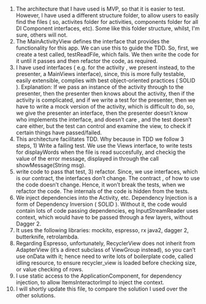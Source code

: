1. The architecture that I have used is MVP, so that it is easier to test. However, I have used a different structure folder, to allow users to easily find the files ( so, activites folder for activities, components folder for all DI Component interfaces, etc). Some like this folder structure, whilst, I'm sure, others will not.
2. The MainActivityView defines the interface that provides the functionality for this app. We can use this to guide the TDD. So, first, we create a test called, testReadFile, which fails. We then write the code for it until it passes and then refactor the code, as required.
3. I have used interfaces ( e.g. for the activity , we present instead, to the presenter, a MainViews interface), since, this is more fully testable, easily extensible, complies with best object-oriented practices ( SOLID ). Explanation: If we pass an instance of the activity through to the presenter, then the presenter then knows about the activity, then if the activity is complicated, and if we write a test for the presenter, then we have to write a mock version of the activity, which is difficult to do, so, we give the presenter an interface, then the presenter doesn’t know who implements the interface, and doesn’t care , and the test doesn’t care either, but the test can control and examine the view, to check if certain things have passed/failed.
4. This architecture facilitates TDD. Why because in TDD we follow 3 steps, 1) Write a failing test. We use the Views interface, to write tests for displayWords when the file is read succesfully, and checkig the value of the error message, displayed in through the call  showMessage(String msg).
5. write code to pass that test, 3) refactor. Since, we use interfaces, which is our contract, the interfaces don’t change. The contract , of how to use the code doesn’t change. Hence, it won’t break the tests, when we refactor the code. The internals of the code is hidden from the tests. 
6. We inject dependencies into the Activity, etc. Dependency Injection is a form of Dependency Inversion ( SOLID ). Without it, the code would contain lots of code passing dependencies, eg InputStreamReader uses context, which would have to be passed through a few layers, without Dagger 2.
7. It uses the following libraries: mockito, espresso, rx java2, dagger 2, butterknife, retrolambda.
8. Regarding Espresso, unfortunately, RecyclerView does not inherit from AdapterView (it’s a direct subclass of ViewGroup instead), so you can’t use onData with it; hence need to write lots of boilerplate code, called idling resource, to ensure recycler_view is loaded before checking size, or value checking of rows.
9. I use static access to the ApplicationComponent, for dependency injection, to allow ItemsInteractorImpl to inject the context.
10. I will shortly update this file, to compare the solution I used over the other solutions.
